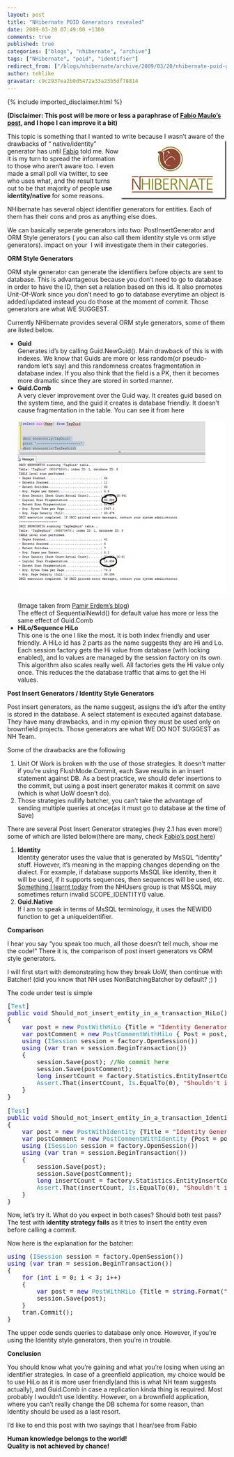 ```yaml
---
layout: post
title: "NHibernate POID Generators revealed"
date: 2009-03-20 07:49:00 +1300
comments: true
published: true
categories: ["blogs", "nhibernate", "archive"]
tags: ["NHibernate", "poid", "identifier"]
redirect_from: ["/blogs/nhibernate/archive/2009/03/20/nhibernate-poid-generators-revealed.aspx/"]
author: tehlike
gravatar: c9c2937ea2b0d5472a33a23b5df78814
---
```

{% include imported_disclaimer.html %}

<p><b>(Disclaimer: This post will be more or less a paraphrase of <a href="http://fabiomaulo.blogspot.com/2009/02/nh210-generators-behavior-explained.html" target="_blank">Fabio Maulo&rsquo;s post</a>, and I hope I can improve it a bit)</b></p>
<p>This topic is something that I wanted to write because I wasn&rsquo;t aware of the drawbacks of &ldquo; native/identity<a href="http://nhforge.org"><img title="image" style="border-top-width: 0px; display: inline; border-left-width: 0px; border-bottom-width: 0px; margin-left: 0px; margin-right: 0px; border-right-width: 0px" alt="image" src="/images/posts/2009/03/20/image8_5F00_3AC8A74C.png" align="right" border="0" width="244" height="137" /></a>&rdquo; generator has unt<a href="http://fabiomaulo.blogspot.com" target="_blank"></a>il <a href="http://fabiomaulo.blogspot.com" target="_blank">Fabio</a> told me. Now it is my turn to spread the information to those who aren&rsquo;t aware too. I even made a small poll via twitter, to see who uses what, and the result turns out to be that majority of people <b>use identity/native </b>for some reasons.</p>
<p>NHibernate has several object identifier generators for entities. Each of them has their cons and pros as anything else does. </p>
<p>We can basically seperate generators into two: PostInsertGenerator and ORM Style generators ( you can also call them identity style vs orm stlye generators). impact on your&nbsp; I will investigate them in their categories.</p>
<p><b>ORM Style Generators</b>&nbsp; </p>
<p>ORM style generator can generate the identifiers before objects are sent to database. This is advantageous because you don&rsquo;t need to go to database in order to have the ID, then set a relation based on this id. It also promotes Unit-Of-Work since you don&rsquo;t need to go to database everytime an object is added/updated instead you do those at the moment of commit. Those generators are what WE SUGGEST.</p>
<p>Currently NHibernate provides several ORM style generators, some of them are listed below.</p>
<ul>
<li><b>Guid        <br /></b>Generates id&rsquo;s by calling Guid.NewGuid(). Main drawback of this is with indexes. We know that Guids are more or less random(or pseudo-random let&rsquo;s say) and this randomness creates fragmentation in database index. If you also think that the field is a PK, then it becomes more dramatic since they are stored in sorted manner.       </li>
<li><b>Guid.Comb        <br /></b>A very clever improvement over the Guid way. It creates guid based on the system time, and the guid it creates is database friendly. It doesn&rsquo;t cause fragmentation in the table. You can see it from here       <br />      <br /><img title="I wonder if anybody reads the ALT of images?" style="border-top-width: 0px; display: inline; border-left-width: 0px; border-bottom-width: 0px; border-right-width: 0px" alt="I wonder if anybody reads the ALT of images?" src="/images/posts/2009/03/20/image_5F00_2A6D2F93.png" border="0" width="562" height="394" />&nbsp; <br />(Image taken from <a href="http://pamirerdem.blogspot.com/" target="_blank">Pamir Erdem&rsquo;s blog</a>)       <br />The effect of SequentialNewId() for default value has more or less the same effect of Guid.Comb       </li>
<li><b>HiLo/Sequence HiLo</b>       <br />This one is the one I like the most. It is both index friendly and user friendly. A HiLo id has 2 parts as the name suggests they are Hi and Lo. Each session factory gets the Hi value from database (with locking enabled), and lo values are managed by the session factory on its own. This algorithm also scales really well. All factories gets the Hi value only once. This reduces the the database traffic that aims to get the Hi values. </li>
</ul>
<p><b>Post Insert Generators / Identity Style Generators</b></p>
<p>Post insert generators, as the name suggest, assigns the id&rsquo;s after the entity is stored in the database. A select statement is executed against database. They have many drawbacks, and in my opinion they must be used only on brownfield projects. Those generators are what WE DO NOT SUGGEST as NH Team.</p>
<p>Some of the drawbacks are the following</p>
<ol>
<li>Unit Of Work is broken with the use of those strategies. It doesn&rsquo;t matter if you&rsquo;re using FlushMode.Commit, each Save results in an insert statement against DB. As a best practice, we should defer insertions to the commit, but using a post insert generator makes it commit on save (which is what UoW doesn&rsquo;t do). </li>
<li>Those strategies nullify batcher, you can&rsquo;t take the advantage of sending multiple queries at once(as it must go to database at the time of Save) </li>
</ol>
<p>There are several Post Insert Generator strategies (hey 2.1 has even more!) some of which are listed below(there are many, check <a href="http://fabiomaulo.blogspot.com/2009/02/nh210-new-generators.html" target="_blank">Fabio&rsquo;s post here</a>)</p>
<ol>
<li><b>Identity        <br /></b>Identity generator uses the value that is generated by MsSQL "identity&rdquo; stuff. However, it&rsquo;s meaning in the mapping changes depending on the dialect. For example, if database supports MsSQL like identity, then it will be used, if it supports sequences, then sequences will be used, etc. <a href="https://connect.microsoft.com/SQLServer/feedback/ViewFeedback.aspx?FeedbackID=328811" target="_blank">Something I learnt today</a> from the NHUsers group is that MSSQL may sometimes return invalid SCOPE_IDENTITY() value.       </li>
<li><b>Guid.Native        <br /></b>If I am to speak in terms of MsSQL terminology, it uses the NEWID() function to get a uniqueidentifier. </li>
</ol>
<p><b>Comparison</b></p>
<p>I hear you say &ldquo;you speak too much, all those doesn&rsquo;t tell much, show me the code!&rdquo; There it is, the comparison of post insert generators vs ORM style generators.</p>
<p>I will first start with demonstrating how they break UoW, then continue with Batcher! (did you know that NH uses NonBatchingBatcher by default? ;) )</p>
<p>The code under test is simple</p>
<pre class="code">[<span style="color: #2b91af">Test</span>]<br /><span style="color: blue">public void </span>Should_not_insert_entity_in_a_transaction_HiLo()<br />{<br />    <span style="color: blue">var </span>post = <span style="color: blue">new </span><span style="color: #2b91af">PostWithHiLo </span>{Title = <span style="color: #a31515">"Identity Generators Revealed"</span>};<br />    <span style="color: blue">var </span>postComment = <span style="color: blue">new </span><span style="color: #2b91af">PostCommentWithHiLo </span>{ Post = post, Comment = <span style="color: #a31515">"Comment" </span>};<br />    <span style="color: blue">using </span>(<span style="color: #2b91af">ISession </span>session = factory.OpenSession())<br />    <span style="color: blue">using </span>(<span style="color: blue">var </span>tran = session.BeginTransaction())<br />    {<br />        session.Save(post); <span style="color: green">//No commit here<br />        </span>session.Save(postComment);<br />        <span style="color: blue">long </span>insertCount = factory.Statistics.EntityInsertCount;<br />        <span style="color: #2b91af">Assert</span>.That(insertCount, <span style="color: #2b91af">Is</span>.EqualTo(0), <span style="color: #a31515">"Shouldn't insert entity in a transaction before commit."</span>);<br />    }<br />}<br /><br />[<span style="color: #2b91af">Test</span>]<br /><span style="color: blue">public void </span>Should_not_insert_entity_in_a_transaction_Identity()<br />{<br />    <span style="color: blue">var </span>post = <span style="color: blue">new </span><span style="color: #2b91af">PostWithIdentity </span>{Title = <span style="color: #a31515">"Identity Generators Revealed"</span>};<br />    <span style="color: blue">var </span>postComment = <span style="color: blue">new </span><span style="color: #2b91af">PostCommentWithIdentity </span>{Post = post, Comment = <span style="color: #a31515">"Comment"</span>};<br />    <span style="color: blue">using </span>(<span style="color: #2b91af">ISession </span>session = factory.OpenSession())<br />    <span style="color: blue">using </span>(<span style="color: blue">var </span>tran = session.BeginTransaction())<br />    {<br />        session.Save(post);<br />        session.Save(postComment);<br />        <span style="color: blue">long </span>insertCount = factory.Statistics.EntityInsertCount;<br />        <span style="color: #2b91af">Assert</span>.That(insertCount, <span style="color: #2b91af">Is</span>.EqualTo(0), <span style="color: #a31515">"Shouldn't insert entity in a transaction before commit."</span>);<br />    }<br />}</pre>
<p>Now, let&rsquo;s try it. What do you expect in both cases? Should both test pass? The test with <b>identity strategy fails</b> as it tries to insert the entity even before calling a commit.</p>
<p>Now here is the explanation for the batcher:</p>
<pre class="code"><span style="color: blue">using </span>(<span style="color: #2b91af">ISession </span>session = factory.OpenSession())<br /><span style="color: blue">using </span>(<span style="color: blue">var </span>tran = session.BeginTransaction())<br />{<br />    <span style="color: blue">for </span>(<span style="color: blue">int </span>i = 0; i &lt; 3; i++)<br />    {<br />        <span style="color: blue">var </span>post = <span style="color: blue">new </span><span style="color: #2b91af">PostWithHiLo </span>{Title = <span style="color: blue">string</span>.Format(<span style="color: #a31515">"Identity Generators Revealed {0}"</span>, i)};<br />        session.Save(post);<br />    }<br />    tran.Commit();<br />}</pre>
<p>The upper code sends queries to database only once. However, if you&rsquo;re using the Identity style generators, then you&rsquo;re in trouble.</p>
<p><b>Conclusion</b></p>
<p>You should know what you&rsquo;re gaining and what you&rsquo;re losing when using an identifier strategies. In case of a greenfield application, my choice would be to use HiLo as it is more user friendly(and this is what NH team suggests actually), and Guid.Comb in case a replication kinda thing is required. Most probably I wouldn&rsquo;t use Identity. However, on a brownfield application, where you can&rsquo;t really change the DB schema for some reason, than Identity should be used as a last resort. </p>
<p>I&rsquo;d like to end this post with two sayings that I hear/see from Fabio</p>
<p><b>Human knowledge belongs to the world! 
    <br />Quality is not achieved by chance!</b></p>
